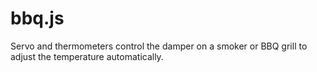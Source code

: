 # bbq.js
Servo and thermometers control the damper on a smoker or BBQ grill to adjust the temperature automatically.
